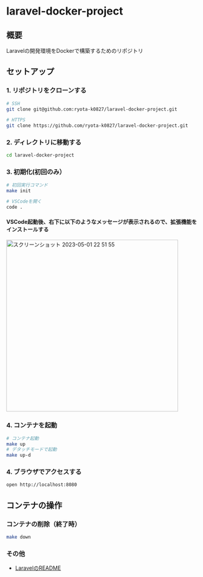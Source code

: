 # laravel-docker-project

## 概要
Laravelの開発環境をDockerで構築するためのリポジトリ

## セットアップ

### 1. リポジトリをクローンする

```sh
# SSH
git clone git@github.com:ryota-k0827/laravel-docker-project.git

# HTTPS
git clone https://github.com/ryota-k0827/laravel-docker-project.git
```

### 2. ディレクトリに移動する

```sh
cd laravel-docker-project
```

### 3. 初期化(初回のみ）

```sh
# 初回実行コマンド
make init

# VSCodeを開く
code .
```

#### VSCode起動後、右下に以下のようなメッセージが表示されるので、拡張機能をインストールする
<img width="453" alt="スクリーンショット 2023-05-01 22 51 55" src="https://user-images.githubusercontent.com/50436249/235462093-f9cf826f-b937-46f4-aef4-7a3a42b3aa33.png">


### 4. コンテナを起動

```sh
# コンテナ起動
make up
# デタッチモードで起動
make up-d
```

### 4. ブラウザでアクセスする

```sh
open http://localhost:8080
```

## コンテナの操作

### コンテナの削除（終了時）

```sh
make down
```

### その他
- [LaravelのREADME](./src/README.md)
